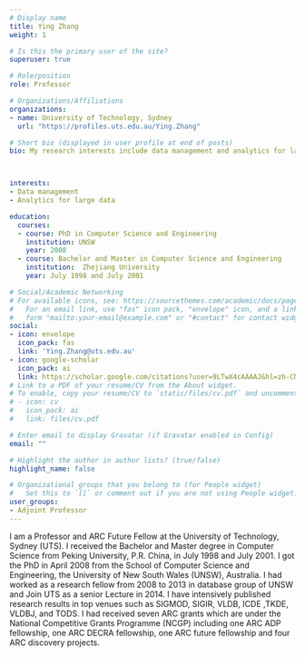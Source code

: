 ```yaml
---
# Display name
title: Ying Zhang
weight: 1

# Is this the primary user of the site?
superuser: true

# Role/position
role: Professor

# Organizations/Affiliations
organizations:
- name: University of Technology, Sydney
  url: "https://profiles.uts.edu.au/Ying.Zhang"

# Short bio (displayed in user profile at end of posts)
bio: My research interests include data management and analytics for large data, especially for graph/network, spatial-temporal and image data.



interests:
- Data management
- Analytics for large data

education:
  courses:
  - course: PhD in Computer Science and Engineering
    institution: UNSW
    year: 2008
  - course: Bachelor and Master in Computer Science and Engineering
    institution:  Zhejiang University
    year: July 1998 and July 2001

# Social/Academic Networking
# For available icons, see: https://sourcethemes.com/academic/docs/page-builder/#icons
#   For an email link, use "fas" icon pack, "envelope" icon, and a link in the
#   form "mailto:your-email@example.com" or "#contact" for contact widget.
social:
- icon: envelope
  icon_pack: fas
  link: 'Ying.Zhang@uts.edu.au'
- icon: google-scholar
  icon_pack: ai
  link: https://scholar.google.com/citations?user=9LTwX4cAAAAJ&hl=zh-CN
# Link to a PDF of your resume/CV from the About widget.
# To enable, copy your resume/CV to `static/files/cv.pdf` and uncomment the lines below.
# - icon: cv
#   icon_pack: ai
#   link: files/cv.pdf

# Enter email to display Gravatar (if Gravatar enabled in Config)
email: ""

# Highlight the author in author lists? (true/false)
highlight_name: false

# Organizational groups that you belong to (for People widget)
#   Set this to `[]` or comment out if you are not using People widget.
user_groups:
- Adjoint Professor
---
```


I am a Professor  and ARC Future Fellow at the University of Technology, Sydney (UTS). I received the Bachelor and Master degree in Computer Science from Peking University, P.R. China, in July 1998 and July 2001. I got the PhD in April 2008 from the School of Computer Science and Engineering, the University of New South Wales (UNSW), Australia. I had worked as a research fellow from 2008 to 2013 in database group of UNSW and Join UTS as  a senior Lecture in 2014.  I have intensively published  research results in top venues such as  SIGMOD, SIGIR, VLDB, ICDE ,TKDE, VLDBJ,  and TODS. I had received seven ARC grants which are under the National Competitive Grants Programme (NCGP) including one ARC ADP fellowship, one ARC DECRA fellowship, one ARC future fellowship and four ARC discovery projects.